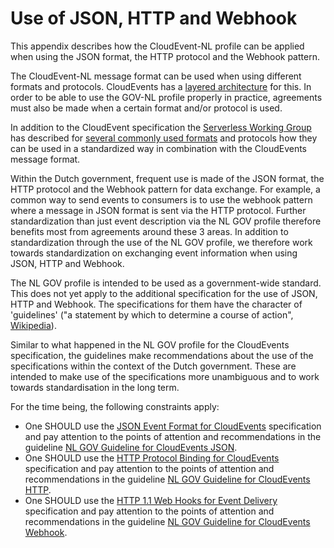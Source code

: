 # Use of JSON, HTTP and Webhook

This appendix describes how the CloudEvent-NL profile can be applied when using the JSON format, the HTTP protocol and the Webhook pattern.

The CloudEvent-NL message format can be used when using different formats and protocols. CloudEvents has a [layered architecture](https://github.com/cloudevents/spec/blob/v1.0.1/primer.md#architecture) for this. In order to be able to use the GOV-NL profile properly in practice, agreements must also be made when a certain format and/or protocol is used.

In addition to the CloudEvent specification the [Serverless Working Group](https://github.com/cncf/wg-serverless) has described for [several commonly used formats](https://github.com/cloudevents/spec#cloudevents-documents) and protocols how they can be used in a standardized way in combination with the CloudEvents message format.

Within the Dutch government, frequent use is made of the JSON format, the HTTP protocol and the Webhook pattern for data exchange. For example, a common way to send events to consumers is to use the webhook pattern where a message in JSON format is sent via the HTTP protocol. Further standardization than just event description via the NL GOV profile therefore benefits most from agreements around these 3 areas. In addition to standardization through the use of the NL GOV profile, we therefore work towards standardization on exchanging event information when using JSON, HTTP and Webhook.

The NL GOV profile is intended to be used as a government-wide standard. This does not yet apply to the additional specification for the use of JSON, HTTP and Webhook. The specifications for them have the character of 'guidelines' ("a statement by which to determine a course of action", [Wikipedia](https://en.wikipedia.org/wiki/Guideline)).

Similar to what happened in the NL GOV profile for the CloudEvents specification, the guidelines make recommendations
about the use of the specifications within the context of the Dutch government. These are intended to make use of the specifications more unambiguous and to work towards standardisation in the long term.

For the time being, the following constraints apply:

- One SHOULD use the [JSON Event Format for CloudEvents](https://github.com/cloudevents/spec/blob/v1.0.2/json-format.md) specification and pay attention to the points of attention and recommendations in the guideline [NL GOV Guideline for CloudEvents JSON](https://gitdocumentatie.logius.nl/publicatie/notificatieservices/guidelines/#guideline-for-the-use-of-the-json-event-format-for-cloudevents).
- One SHOULD use the [HTTP Protocol Binding for CloudEvents](https://github.com/cloudevents/spec/blob/v1.0.2/http-protocol-binding.md) specification and pay attention to the points of attention and recommendations in the guideline [NL GOV Guideline for CloudEvents HTTP](https://gitdocumentatie.logius.nl/publicatie/notificatieservices/guidelines/#guideline-for-the-use-of-the-http-protocol-binding-for-cloudevents).
- One SHOULD use the [HTTP 1.1 Web Hooks for Event Delivery](https://github.com/cloudevents/spec/blob/v1.0.2/http-webhook.md) specification and pay attention to the points of attention and recommendations in the guideline [NL GOV Guideline for CloudEvents Webhook](https://gitdocumentatie.logius.nl/publicatie/notificatieservices/guidelines/#guideline-for-the-use-of-the-webhook-pattern-for-cloudevents).
